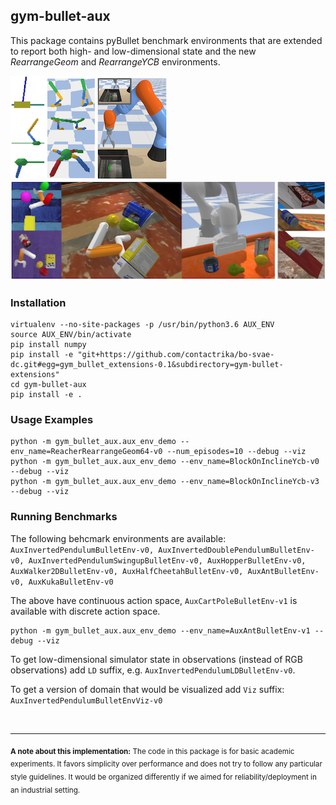 ## gym-bullet-aux

This package contains pyBullet benchmark environments that are extended to report both high- and low-dimensional state and the new *RearrangeGeom* and *RearrangeYCB* environments.

![pyBullet benchmarks](gym_bullet_aux/envs/data/img/pyBullet_benchmarks.png)
![Rearrange envs](gym_bullet_aux/envs/data/img/Rearrange_and_YCB.png)

### Installation

```
virtualenv --no-site-packages -p /usr/bin/python3.6 AUX_ENV
source AUX_ENV/bin/activate
pip install numpy
pip install -e "git+https://github.com/contactrika/bo-svae-dc.git#egg=gym_bullet_extensions-0.1&subdirectory=gym-bullet-extensions"
cd gym-bullet-aux
pip install -e .
```

### Usage Examples
```
python -m gym_bullet_aux.aux_env_demo --env_name=ReacherRearrangeGeom64-v0 --num_episodes=10 --debug --viz
python -m gym_bullet_aux.aux_env_demo --env_name=BlockOnInclineYcb-v0 --debug --viz
python -m gym_bullet_aux.aux_env_demo --env_name=BlockOnInclineYcb-v3 --debug --viz
```

### Running  Benchmarks

The following behcmark environments are available:
```AuxInvertedPendulumBulletEnv-v0, AuxInvertedDoublePendulumBulletEnv-v0, AuxInvertedPendulumSwingupBulletEnv-v0, AuxHopperBulletEnv-v0, AuxWalker2DBulletEnv-v0, AuxHalfCheetahBulletEnv-v0, AuxAntBulletEnv-v0, AuxKukaBulletEnv-v0```

The above have continuous action space, ```AuxCartPoleBulletEnv-v1``` is available with discrete action space.

```
python -m gym_bullet_aux.aux_env_demo --env_name=AuxAntBulletEnv-v1 --debug --viz
```

To get low-dimensional simulator state in observations (instead of RGB observations) add ```LD``` suffix, e.g. ```AuxInvertedPendulumLDBulletEnv-v0```.

To get a version of domain that would be visualized add ```Viz``` suffix: ```AuxInvertedPendulumBulletEnvViz-v0```

<br />
<hr />

<sub>**A note about this implementation:** The code in this package is for basic academic experiments.
It favors simplicity over performance and does not try to follow any particular style guidelines. It would be organized differently if we aimed for
reliability/deployment in an industrial setting.</sub>
